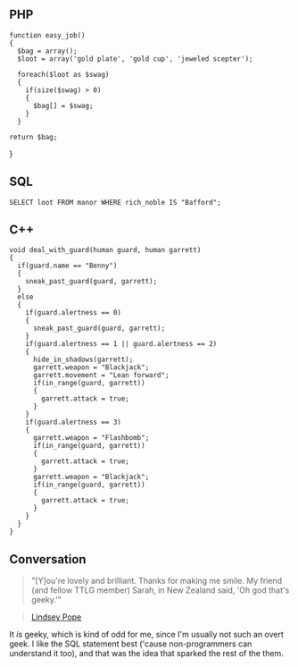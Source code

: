 <!--
title: If Garrett wrote code
created: 2 January 2005 - 10:20 pm
updated: 4 January 2005 - 7:47 am
slug: master-programmer
tags: thief
-->

## PHP ##

    function easy_job()
    {
      $bag = array();
      $loot = array('gold plate', 'gold cup', 'jeweled scepter');

      foreach($loot as $swag)
      {
        if(size($swag) > 0)
        {
          $bag[] = $swag;
        }
      }

    return $bag;
  }

## SQL ##

    SELECT loot FROM manor WHERE rich_noble IS "Bafford";

## C++ ##

    void deal_with_guard(human guard, human garrett)
    {
      if(guard.name == "Benny")
      {
        sneak_past_guard(guard, garrett);
      }
      else
      {
        if(guard.alertness == 0)
        {
          sneak_past_guard(guard, garrett);
        }
        if(guard.alertness == 1 || guard.alertness == 2)
        {
          hide_in_shadows(garrett);
          garrett.weapon = "Blackjack";
          garrett.movement = "Lean forward";
          if(in_range(guard, garrett))
          {
            garrett.attack = true;
          }
        }
        if(guard.alertness == 3)
        {
          garrett.weapon = "Flashbomb";
          if(in_range(guard, garrett))
          {
            garrett.attack = true;
          }
          garrett.weapon = "Blackjack";
          if(in_range(guard, garrett))
          {
            garrett.attack = true;
          }
        }
      }
    }

## Conversation ##

> "[Y]ou're lovely and brilliant. Thanks for making me smile. My friend (and
> fellow TTLG member) Sarah, in New Zealand said, 'Oh god that's geeky.'"

> [Lindsey Pope][]

It _is_ geeky, which is kind of odd for me, since I'm usually not such an overt
geek. I like the SQL statement best ('cause non-programmers can understand it
too), and that was the idea that sparked the rest of the them.


[Lindsey Pope]: http://livejournal.com/users/kit_whiskers/ "Lindsey Pope (Livejournal): Claws and teeth and whiskers oh my!"
